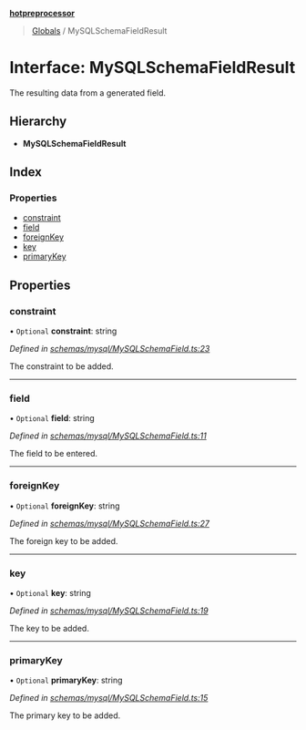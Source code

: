 **[hotpreprocessor](../README.md)**

> [Globals](../globals.md) / MySQLSchemaFieldResult

# Interface: MySQLSchemaFieldResult

The resulting data from a generated field.

## Hierarchy

* **MySQLSchemaFieldResult**

## Index

### Properties

* [constraint](mysqlschemafieldresult.md#constraint)
* [field](mysqlschemafieldresult.md#field)
* [foreignKey](mysqlschemafieldresult.md#foreignkey)
* [key](mysqlschemafieldresult.md#key)
* [primaryKey](mysqlschemafieldresult.md#primarykey)

## Properties

### constraint

• `Optional` **constraint**: string

*Defined in [schemas/mysql/MySQLSchemaField.ts:23](https://github.com/OurFreeLight/HotPreprocessor/blob/086eb28/src/schemas/mysql/MySQLSchemaField.ts#L23)*

The constraint to be added.

___

### field

• `Optional` **field**: string

*Defined in [schemas/mysql/MySQLSchemaField.ts:11](https://github.com/OurFreeLight/HotPreprocessor/blob/086eb28/src/schemas/mysql/MySQLSchemaField.ts#L11)*

The field to be entered.

___

### foreignKey

• `Optional` **foreignKey**: string

*Defined in [schemas/mysql/MySQLSchemaField.ts:27](https://github.com/OurFreeLight/HotPreprocessor/blob/086eb28/src/schemas/mysql/MySQLSchemaField.ts#L27)*

The foreign key to be added.

___

### key

• `Optional` **key**: string

*Defined in [schemas/mysql/MySQLSchemaField.ts:19](https://github.com/OurFreeLight/HotPreprocessor/blob/086eb28/src/schemas/mysql/MySQLSchemaField.ts#L19)*

The key to be added.

___

### primaryKey

• `Optional` **primaryKey**: string

*Defined in [schemas/mysql/MySQLSchemaField.ts:15](https://github.com/OurFreeLight/HotPreprocessor/blob/086eb28/src/schemas/mysql/MySQLSchemaField.ts#L15)*

The primary key to be added.
